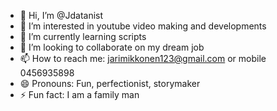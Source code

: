 - 👋 Hi, I’m @Jdatanist
- 👀 I’m interested in youtube video making and developments
- 🌱 I’m currently learning scripts
- 💞️ I’m looking to collaborate on my dream job
- 📫 How to reach me: jarimikkonen123@gmail.com or mobile 0456935898
- 😄 Pronouns: Fun, perfectionist, storymaker
- ⚡ Fun fact: I am a family man


<!---
Jdatanist/Jdatanist is a ✨ special ✨ repository because its `README.md` (this file) appears on your GitHub profile.
You can click the Preview link to take a look at your changes.
--->
